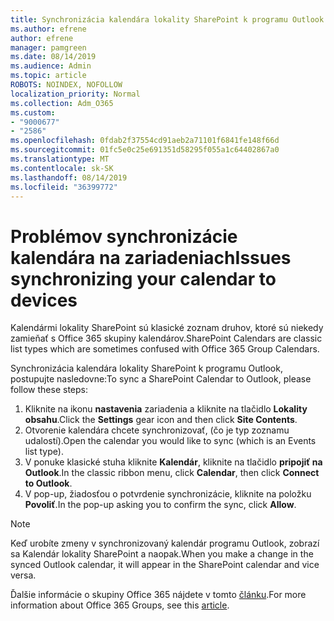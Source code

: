 ```yaml
---
title: Synchronizácia kalendára lokality SharePoint k programu Outlook
ms.author: efrene
author: efrene
manager: pamgreen
ms.date: 08/14/2019
ms.audience: Admin
ms.topic: article
ROBOTS: NOINDEX, NOFOLLOW
localization_priority: Normal
ms.collection: Adm_O365
ms.custom:
- "9000677"
- "2586"
ms.openlocfilehash: 0fdab2f37554cd91aeb2a71101f6841fe148f66d
ms.sourcegitcommit: 01fc5e0c25e691351d58295f055a1c64402867a0
ms.translationtype: MT
ms.contentlocale: sk-SK
ms.lasthandoff: 08/14/2019
ms.locfileid: "36399772"
---
```

# <a name="issues-synchronizing-your-calendar-to-devices"></a><span data-ttu-id="f8298-102">Problémov synchronizácie kalendára na zariadeniach</span><span class="sxs-lookup"><span data-stu-id="f8298-102">Issues synchronizing your calendar to devices</span></span>

<span data-ttu-id="f8298-103">Kalendármi lokality SharePoint sú klasické zoznam druhov, ktoré sú niekedy zamieňať s Office 365 skupiny kalendárov.</span><span class="sxs-lookup"><span data-stu-id="f8298-103">SharePoint Calendars are classic list types which are sometimes confused with Office 365 Group Calendars.</span></span>

<span data-ttu-id="f8298-104">Synchronizácia kalendára lokality SharePoint k programu Outlook, postupujte nasledovne:</span><span class="sxs-lookup"><span data-stu-id="f8298-104">To sync a SharePoint Calendar to Outlook, please follow these steps:</span></span>

1. <span data-ttu-id="f8298-105">Kliknite na ikonu **nastavenia** zariadenia a kliknite na tlačidlo **Lokality obsahu**.</span><span class="sxs-lookup"><span data-stu-id="f8298-105">Click the **Settings** gear icon and then click **Site Contents**.</span></span>
2. <span data-ttu-id="f8298-106">Otvorenie kalendára chcete synchronizovať, (čo je typ zoznamu udalostí).</span><span class="sxs-lookup"><span data-stu-id="f8298-106">Open the calendar you would like to sync (which is an Events list type).</span></span>
3. <span data-ttu-id="f8298-107">V ponuke klasické stuha kliknite **Kalendár**, kliknite na tlačidlo **pripojiť na Outlook**.</span><span class="sxs-lookup"><span data-stu-id="f8298-107">In the classic ribbon menu, click **Calendar**, then click **Connect to Outlook**.</span></span>
4. <span data-ttu-id="f8298-108">V pop-up, žiadosťou o potvrdenie synchronizácie, kliknite na položku **Povoliť**.</span><span class="sxs-lookup"><span data-stu-id="f8298-108">In the pop-up asking you to confirm the sync, click **Allow**.</span></span>

>[!Note]
> <span data-ttu-id="f8298-109">Keď urobíte zmeny v synchronizovaný kalendár programu Outlook, zobrazí sa Kalendár lokality SharePoint a naopak.</span><span class="sxs-lookup"><span data-stu-id="f8298-109">When you make a change in the synced Outlook calendar, it will appear in the SharePoint calendar and vice versa.</span></span>

<span data-ttu-id="f8298-110">Ďalšie informácie o skupiny Office 365 nájdete v tomto [článku](https://support.office.com/en-us/article/Learn-about-Office-365-groups-b565caa1-5c40-40ef-9915-60fdb2d97fa2).</span><span class="sxs-lookup"><span data-stu-id="f8298-110">For more information about Office 365 Groups, see this [article](https://support.office.com/en-us/article/Learn-about-Office-365-groups-b565caa1-5c40-40ef-9915-60fdb2d97fa2).</span></span>
